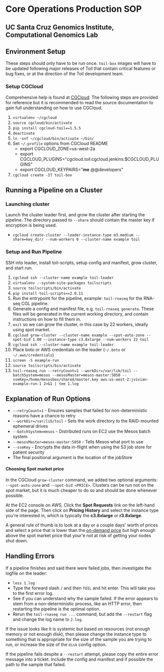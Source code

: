 # Core Operations Production SOP
## UC Santa Cruz Genomics Institute, Computational Genomics Lab
 
## Environment Setup
 
 These steps should only have to be run once. 
 `toil-box` images will have to be updated following major releases of Toil that contain critical features or bug fixes,
  or at the direction of the Toil development team.
  
### Setup CGCloud
Comprehensive help is found at [CGCloud](https://github.com/BD2KGenomics/cgcloud).
 The following steps are provided for reference but it is recommended to read the source documentation to 
 gain full understanding on how to use CGCloud.

1. `virtualenv ~/cgcloud`
2. `source cgcloud/bin/activate`
3. `pip install cgcloud-toil==1.5.5`
4. `deactivate`
5. `ln -snf ~/cgcloud/bin/activate ~/bin/`
6. Set `~/.profile` options from CGCloud README
    - export CGCLOUD_ZONE=us-west-2a
    - export CGCLOUD_PLUGINS="cgcloud.toil:cgcloud.jenkins:$CGCLOUD_PLUGINS"
    - export CGCLOUD_KEYPAIRS="__me__ @@developers"
7. `cgcloud create -IT toil-box`

## Running a Pipeline on a Cluster

### Launching cluster
Launch the cluster leader first, and grow the cluster after starting the pipeline.
The directory passed to `--share` should contain the master key if encryption is being used.

- `cgcloud create-cluster --leader-instance-type m3.medium --share=key_dir/ --num-workers 0 --cluster-name example toil`

### Setup and Run Pipeline
SSH into leader, install toil-scripts, setup config and manifest, grow cluster, and start run.

1. `cgcloud ssh --cluster-name example toil-leader`
2. `virtualenv --system-site-packages toilscripts`
3. `source toilscripts/bin/activate`
4. `pip install toil-scripts==2.0.11`
5. Run the entrypoint for the pipeline, example: `toil-rnaseq` for the RNA-seq CGL pipeline.
6. Generate a config and manifest file, e.g. `toil-rnaseq generate`. These files will be generated in the current working directory, and contain instructions on how to fill them in.
7. `exit` so we can grow the cluster, in this case by 22 workers, ideally using spot market.
8. `cgcloud grow-cluster --cluster-name example --spot-auto-zone --spot-bid 1.00 --instance-type c3.8xlarge --num-workers 22 toil`
9. `cgcloud ssh --cluster-name example toil-leader`
10. Place boto or AWS credentials on the leader (`~/.boto` or `~/.aws/credentials`)
11. `screen -S example-run`
12. `source toilscripts/bin/activate`
13. `toil-rnaseq run --retryCount=1 --workDir=/var/lib/toil --batchSystem=mesos --mesosMaster=mesos-master:5050 --sseKey=/home/mesosbox/shared/master.key aws:us-west-2:jvivian-example-run-1 2>&1 | tee 1.log`

## Explanation of Run Options

- `--retryCount=1` - Ensures samples that failed for non-deterministic reasons have a chance to retry
- `--workDir=/var/lib/toil` - Sets the work directory to the RAID-mounted ephemeral drives
- `--batchSystem=mesos` - Distributed runs on EC2 use the Mesos batch system
- `--mesosMaster=mesos-master:5050` - Tells Mesos what port to use
- `--sseKey` - Encrypts the data in-flight when using the S3 job store for patient security
- The final positional argument is the location of the jobStore

#### Choosing Spot market price

In the CGCloud `grow-cluster` command, we added two optional arguments: `--spot-auto-zone` and `--spot-bid <PRICE>`.
Clusters can be run not on the spot market, but it is much cheaper to do so and should be done whenever possible.

At the EC2 console on AWS, Click the **Spot Requests** link on the left-hand side of the page. Then click on 
**Pricing History** and select the instance type you're interested in, which is typically the **c3.8xlarge** or **r3.8xlarge**.

A general rule of thumb is to look at a day or a couple days' worth of prices and select a price that is lower than the 
 [on-demand price](https://aws.amazon.com/ec2/pricing/) but high enough above the spot market price that your'e not
  at risk of getting your nodes shut down.

## Handling Errors

If a pipeline finishes and said there were failed jobs, then investigate the logfile on the leader:

- `less 1.log`
- Type the forward slash `/` and then `TOIL` and hit enter. This will take you to the first error log. 
- See if you can understand why the sample failed. If the error appears to stem from a non-deterministic process, like an HTTP error, then restarting the pipeline is the optimal option.
- Rerun the `toil-rnaseq run ...` command, but add the `--restart` flag and change the log name to `2.log`. 

If the issue looks like it is systemic but based on resources (not enough memory or not enough disk), then please change the instance type to
something that is appropriate for the size of the sample you are trying to run, or increase the size of the `disk` config option.
 
If the pipeline fails despite a `--restart` attempt, please copy the entire error message into a ticket. Include the config and manifest and if possible the path to the sample that failed.
